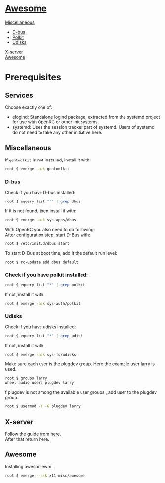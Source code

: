 # [Awesome](https://wiki.gentoo.org/wiki/Awesome)
[Miscellaneous](##Miscellaneous)
- [D-bus](###D-bus)
- [Polkit](###Check-if-you-have-polkit-installed:)
- [Udisks](###Udisks)  

[X-server](##X-server)  
[Awesome](##Awesome)
# Prerequisites
## Services
Choose exactly one of:
- elogind: Standalone logind package, extracted from the systemd project for use with OpenRC or other init systems.
- systemd: Uses the session tracker part of systemd. Users of systemd do not need to take any other initiative here.

## Miscellaneous
If `gentoolkit` is not installed, install it with: 
``` bash
root $ emerge -ask gentoolkit
```
### D-bus
Check if you have D-bus installed:
```bash
root $ equery list "*" | grep dbus
```
If it is not found, then install it with:
```bash
root $ emerge -ask sys-apps/dbus
```
With OpenRC you also need to do following:  
After configuration step, start D-Bus with:
```bash
root $ /etc/init.d/dbus start
```
To start D-Bus at boot time, add it the default run level:
```bash
root $ rc-update add dbus default
```
  
  
### Check if you have polkit installed:
```bash
root $ equery list "*" | grep polkit
```
If not, install it with:
```bash
root $ emerge -ask sys-auth/polkit
```
  
  
### Udisks
Check if you have udisks installed:
```bash
root $ equery list "*" | grep udisk
```
If not, install it with:
```bash
root $ emerge -ask sys-fs/udisks
```
Make sure each user is the plugdev group. Here the example user larry is used.  
```bash
root $ groups larry
wheel audio users plugdev larry
```
f plugdev is not among the available user groups , add user to the plugdev group.
```bash
root $ usermod -a -G plugdev larry
```

## X-server
Follow the guide from [here](https://github.com/Veliquu/Personal-linux/blob/main/Gentoo/Systemd/Desktop%20Enviroment/Xorg.md).  
After that return here.

## Awesome
Installing awesomewm:
```bash
root $ emerge --ask x11-misc/awesome
```
